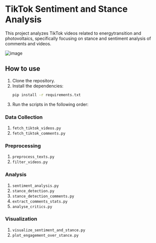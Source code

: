 # TikTok Sentiment and Stance Analysis

This project analyzes TikTok videos related to energytransition and photovoltaics, specifically focusing on stance and sentiment analysis of comments and videos.

![image](https://github.com/user-attachments/assets/e6734aee-57e5-40ad-93db-486b8c3cefa3)

## How to use

1. Clone the repository.
2. Install the dependencies:
    ```bash
    pip install -r requirements.txt
    ```
3. Run the scripts in the following order:

### Data Collection
1. `fetch_tiktok_videos.py`
2. `fetch_tiktok_comments.py`

### Preprocessing
1. `preprocess_texts.py`
2. `filter_videos.py`

### Analysis
1. `sentiment_analysis.py`
2. `stance_detection.py`
3. `stance_detection_comments.py`
4. `extract_comments_stats.py`
5. `analyse_critics.py`

### Visualization
1. `visualize_sentiment_and_stance.py`
2. `plot_engagement_over_stance.py`
